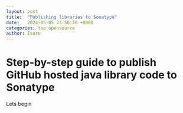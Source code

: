```yaml
---
layout: post
title:  "Publishing libraries to Sonatype"
date:   2024-05-05 23:56:20 +0800
categories: top opensource
author: Isuru
---
```


# Step-by-step guide to publish GitHub hosted java library code to Sonatype

Lets begin